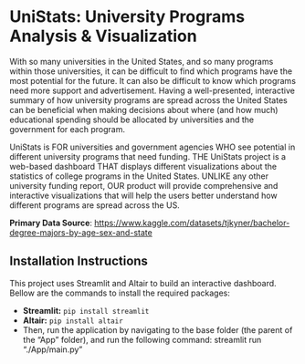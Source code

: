 # UniStats: University Programs Analysis & Visualization

With so many universities in the United States, and so many programs within those universities, it can be difficult to find which programs have the most potential for the future. It can also be difficult to know which programs need more support and advertisement. Having a well-presented, interactive summary of how university programs are spread across the United States can be beneficial when making decisions about where (and how much) educational spending should be allocated by universities and the government for each program.

UniStats is FOR universities and government agencies WHO see potential in different university programs that need funding. THE UniStats project is a web-based dashboard THAT displays different visualizations about the statistics of college programs in the United States. UNLIKE any other university funding report, OUR product will provide comprehensive and interactive visualizations that will help the users better understand how different programs are spread across the US.

**Primary Data Source**: https://www.kaggle.com/datasets/tjkyner/bachelor-degree-majors-by-age-sex-and-state

## Installation Instructions
This project uses Streamlit and Altair to build an interactive dashboard. Bellow are the commands to install the required packages:
- **Streamlit:** `pip install streamlit`
- **Altair:** `pip install altair`
- Then, run the application by navigating to the base folder (the parent of the “App” folder), 
and run the following command: streamlit run “./App/main.py”
